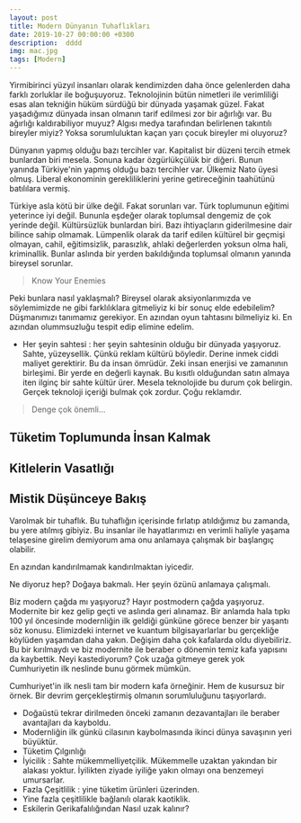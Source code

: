 ```yaml
---
layout: post
title: Modern Dünyanın Tuhaflıkları
date: 2019-10-27 00:00:00 +0300
description:  dddd
img: mac.jpg
tags: [Modern]
---
```


Yirmibirinci yüzyıl insanları olarak kendimizden daha önce gelenlerden daha farklı zorluklar ile boğuşuyoruz.
Teknolojinin bütün nimetleri ile verimliliği esas alan tekniğin hüküm sürdüğü bir dünyada yaşamak güzel.
Fakat yaşadığımız dünyada insan olmanın tarif edilmesi zor bir ağırlığı var. Bu ağırlığı kaldırabiliyor muyuz? Algısı medya tarafından belirlenen takıntılı bireyler miyiz? Yoksa sorumluluktan kaçan yarı çocuk bireyler mi oluyoruz?

Dünyanın yapmış olduğu bazı tercihler var. Kapitalist bir düzeni tercih etmek bunlardan biri mesela. Sonuna kadar özgürlükçülük bir diğeri. Bunun yanında Türkiye'nin yapmış olduğu bazı tercihler var. Ülkemiz Nato üyesi olmuş. Liberal ekonominin gerekliliklerini yerine getireceğinin taahütünü batılılara vermiş.

Türkiye asla kötü bir ülke değil. Fakat sorunları var. Türk toplumunun eğitimi yeterince iyi değil. Bununla eşdeğer olarak toplumsal dengemiz de çok yerinde değil. Kültürsüzlük bunlardan biri. Bazı ihtiyaçların giderilmesine dair bilince sahip olmamak. Lümpenlik olarak da tarif edilen kültürel bir geçmişi olmayan, cahil, eğitimsizlik, parasızlık, ahlaki değerlerden yoksun olma hali, kriminallik. Bunlar aslında bir yerden bakıldığında toplumsal olmanın yanında bireysel sorunlar.

> Know Your Enemies

Peki bunlara nasıl yaklaşmalı? Bireysel olarak aksiyonlarımızda ve söylemimizde ne gibi farklılıklara gitmeliyiz ki bir sonuç elde edebilelim? Düşmanımızı tanımamız gerekiyor. En azından oyun tahtasını bilmeliyiz ki. En azından olummsuzluğu tespit edip elimine edelim.

* Her şeyin sahtesi : her şeyin sahtesinin olduğu bir dünyada yaşıyoruz. Sahte, yüzeysellik. Çünkü reklam kültürü böyledir. Derine inmek ciddi maliyet gerektirir. Bu da insan ömrüdür. Zeki insan enerjisi ve zamanının birleşimi. Bir yerde en değerli kaynak. Bu kısıtlı olduğundan satın almaya iten ilginç bir sahte kültür ürer. Mesela teknolojide bu durum çok belirgin. Gerçek teknoloji içeriği bulmak çok zordur. Çoğu reklamdır.


> Denge çok önemli...

## Tüketim Toplumunda İnsan Kalmak
## Kitlelerin Vasatlığı
## Mistik Düşünceye Bakış


Varolmak bir tuhaflık. Bu tuhaflığın içerisinde fırlatıp atıldığımız bu zamanda, bu yere atılmış gibiyiz. Bu insanlar ile hayatlarımızı en verimli haliyle yaşama telaşesine girelim demiyorum ama onu anlamaya çalışmak bir başlangıç olabilir.

En azından kandırılmamak kandırılmaktan iyicedir.

Ne diyoruz hep? Doğaya bakmalı. Her şeyin özünü anlamaya çalışmalı.

Biz modern çağda mı yaşıyoruz? Hayır postmodern çağda yaşıyoruz. Modernite bir kez gelip geçti ve aslında geri alınamaz. Bir anlamda hala tıpkı 100 yıl öncesinde modernliğin ilk geldiği günküne görece benzer bir yaşantı söz konusu. Elimizdeki internet ve kuantum bilgisayarlarlar bu gerçekliğe köylüden yaşamdan daha yakın. Değişim daha çok kafalarda oldu diyebiliriz. Bu bir kırılmaydı ve biz modernite ile beraber o dönemin temiz kafa yapısını da kaybettik. Neyi kastediyorum? Çok uzağa gitmeye gerek yok Cumhuriyetin ilk neslinde bunu görmek mümkün. 

Cumhuriyet'in ilk nesli tam bir modern kafa örneğinir. Hem de kusursuz bir örnek. Bir devrim gerçekleştirmiş olmanın sorumluluğunu taşıyorlardı.

* Doğaüstü tekrar dirilmeden önceki zamanın dezavantajları ile beraber avantajları da kayboldu.
* Modernliğin ilk günkü cilasının kaybolmasında ikinci dünya savaşının yeri büyüktür.
* Tüketim Çılgınlığı
* İyicilik : Sahte mükemmelliyetçilik. Mükemmelle uzaktan yakından bir alakası yoktur. İyilikten ziyade iyiliğe yakın olmayı ona benzemeyi umursarlar.
* Fazla Çeşitlilik : yine tüketim ürünleri üzerinden.
* Yine fazla çeşitlilikle bağlanılı olarak kaotiklik.
* Eskilerin Gerikafalılığından Nasıl uzak kalınır?
